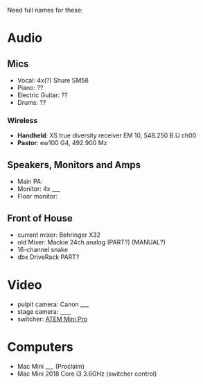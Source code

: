 Need full names for these:

# Audio

## Mics

* Vocal: 4x(?) Shure SM58 
* Piano: ??
* Electric Guitar: ??
* Drums: ??

### Wireless

- **Handheld**: XS true diversity receiver EM 10, 548.250 B.U ch00
- **Pastor**: ew100 G4, 492.900 Mz

## Speakers, Monitors and Amps

* Main PA:
* Monitor: 4x ___
* Floor monitor:

## Front of House

* current mixer: Behringer X32
* old Mixer: Mackie 24ch analog (PART?) (MANUAL?)
* 16-channel snake
* dbx DriveRack PART?

# Video

* pulpit camera: Canon ___
* stage camera: ____
* switcher: [ATEM Mini Pro](https://www.blackmagicdesign.com/products/atemmini/techspecs/W-APS-14)

# Computers

* Mac Mini ___ (Proclaim)
* Mac Mini 2018 Core i3 3.6GHz (switcher control)

